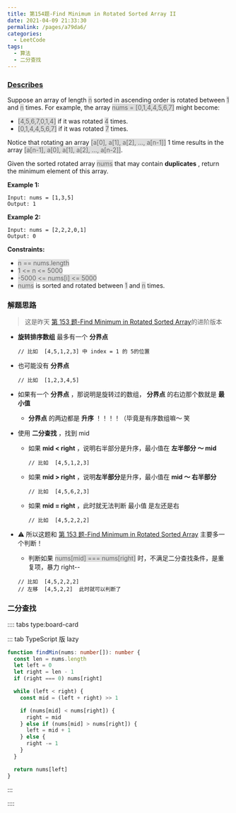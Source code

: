 ```yaml
---
title: 第154题-Find Minimum in Rotated Sorted Array II
date: 2021-04-09 21:33:30
permalink: /pages/a79da6/
categories:
  - LeetCode
tags:
  - 算法
  - 二分查找
---
```


### [Describes](https://leetcode-cn.com/problems/find-minimum-in-rotated-sorted-array-ii/)

Suppose an array of length <span style="background: #ddd; color: #666;">n</span> sorted in ascending order is rotated between <span style="background: #ddd; color: #666;">1</span> and <span style="background: #ddd; color: #666;">n</span> times. For example, the array <span style="background: #ddd; color: #666;">nums = [0,1,4,4,5,6,7]</span> might become:

- <span style="background: #ddd; color: #666;">[4,5,6,7,0,1,4]</span> if it was rotated <span style="background: #ddd; color: #666;">4</span> times.
- <span style="background: #ddd; color: #666;">[0,1,4,4,5,6,7]</span> if it was rotated <span style="background: #ddd; color: #666;">7</span> times.

Notice that rotating an array <span style="background: #ddd; color: #666;">[a[0], a[1], a[2], ..., a[n-1]]</span> 1 time results in the array <span style="background: #ddd; color: #666;">[a[n-1], a[0], a[1], a[2], ..., a[n-2]]</span>.

Given the sorted rotated array <span style="background: #ddd; color: #666;">nums</span> that may contain **duplicates** , return the minimum element of this array.

<!-- more -->

**Example 1:**

```
Input: nums = [1,3,5]
Output: 1
```

**Example 2:**

```
Input: nums = [2,2,2,0,1]
Output: 0
```

**Constraints:**

- <span style="background: #ddd; color: #666;">n == nums.length</span>
- <span style="background: #ddd; color: #666;">1 <= n <= 5000</span>
- <span style="background: #ddd; color: #666;">-5000 <= nums[i] <= 5000</span>
- <span style="background: #ddd; color: #666;">nums</span> is sorted and rotated between <span style="background: #ddd; color: #666;">1</span> and <span style="background: #ddd; color: #666;">n</span> times.

### 解题思路

> 这是昨天 [第 153 题-Find Minimum in Rotated Sorted Array](https://xiaojun996.top/pages/d3e905/)的进阶版本

- **旋转排序数组** 最多有一个 **分界点**

  ```
  // 比如  [4,5,1,2,3] 中 index = 1 的 5的位置
  ```

- 也可能没有 **分界点**

  ```
  // 比如  [1,2,3,4,5]
  ```

- 如果有一个 **分界点** ，那说明是旋转过的数组， **分界点** 的右边那个数就是 **最小值**
  - **分界点** 的两边都是 **升序** ！！！！（毕竟是有序数组嘛～ 笑
- 使用 **二分查找** ，找到 mid

  - 如果 **mid < right** ，说明右半部分是升序，最小值在 **左半部分 ～ mid**
    ```
    // 比如  [4,5,1,2,3]
    ```
  - 如果 **mid > right** ，说明**左半部分**是升序，最小值在 **mid ～ 右半部分**
    ```
    // 比如  [4,5,6,2,3]
    ```
  - 如果 **mid = right** ，此时就无法判断 最小值 是左还是右
    ```
    // 比如  [4,5,2,2,2]
    ```

- ⚠️ 所以这题和 [第 153 题-Find Minimum in Rotated Sorted Array](https://xiaojun996.top/pages/d3e905/) 主要多一个判断！
  - 判断如果 <span style="background: #ddd; color: #666;">nums[mid] === nums[right]</span> 时，不满足二分查找条件，是重复项，暴力 right--
  ```
  // 比如  [4,5,2,2,2]
  // 左移  [4,5,2,2]  此时就可以判断了
  ```

### 二分查找

:::: tabs type:board-card

::: tab TypeScript 版 lazy

```TypeScript
function findMin(nums: number[]): number {
  const len = nums.length
  let left = 0
  let right = len - 1
  if (right === 0) nums[right]

  while (left < right) {
    const mid = (left + right) >> 1

    if (nums[mid] < nums[right]) {
      right = mid
    } else if (nums[mid] > nums[right]) {
      left = mid + 1
    } else {
      right -= 1
    }
  }

  return nums[left]
}
```

:::

::::
